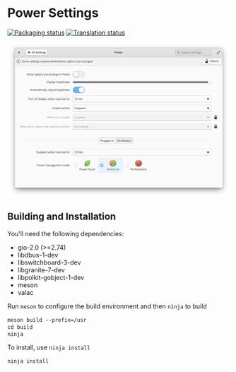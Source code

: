 # Power Settings
[![Packaging status](https://repology.org/badge/tiny-repos/switchboard-plug-power.svg)](https://repology.org/metapackage/switchboard-plug-power)
[![Translation status](https://l10n.elementary.io/widgets/switchboard/-/power/svg-badge.svg)](https://l10n.elementary.io/engage/switchboard/?utm_source=widget)

![screenshot](data/screenshot.png?raw=true)

## Building and Installation

You'll need the following dependencies:

* gio-2.0 (>=2.74)
* libdbus-1-dev
* libswitchboard-3-dev
* libgranite-7-dev
* libpolkit-gobject-1-dev
* meson
* valac

Run `meson` to configure the build environment and then `ninja` to build

    meson build --prefix=/usr
    cd build
    ninja

To install, use `ninja install`

    ninja install
